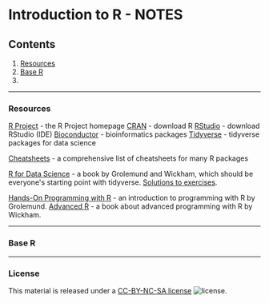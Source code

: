 # Introduction to R - NOTES

## Contents

1. [Resources](#resources)
2. [Base R](#base-r)
3.

---
### Resources

[R Project](https://www.r-project.org/) - the R Project homepage
[CRAN](https://cran.r-project.org/) - download R
[RStudio](https://www.rstudio.com/) - download RStudio (IDE)
[Bioconductor](http://www.bioconductor.org/) - bioinformatics packages
[Tidyverse](https://www.tidyverse.org/) - tidyverse packages for data science

[Cheatsheets](https://www.rstudio.com/resources/cheatsheets/) - a comprehensive list of cheatsheets for many R packages

[R for Data Science](https://r4ds.had.co.nz/) - a book by Grolemund and Wickham, which should be everyone's starting point with tidyverse. [Solutions to exercises](https://jrnold.github.io/r4ds-exercise-solutions/).

[Hands-On Programming with R](https://rstudio-education.github.io/hopr/) - an introduction to programming with R by Grolemund.
[Advanced R](http://adv-r.had.co.nz/) - a book about advanced programming with R by Wickham.

---
### Base R



---
### License

This material is released under a
[CC-BY-NC-SA license](https://creativecommons.org/licenses/by-nc-sa/4.0/) ![license](https://licensebuttons.net/l/by-nc-sa/3.0/88x31.png).
